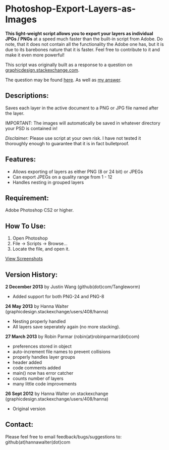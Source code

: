Photoshop-Export-Layers-as-Images
=================================

<b>This light-weight script allows you to export your layers as individual JPGs / PNGs</b> at a speed much faster than the built-in script from Adobe. Do note, that it does not contain all the functionality the Adobe one has, but it is due to its barebones nature that it is faster. Feel free to contribute to it and make it even more powerful!

This script was originally built as a response to a question on [graphicdesign.stackexchange.com](http://graphicdesign.stackexchange.com/).

The question may be found [here](http://graphicdesign.stackexchange.com/q/1961/408).
As well as [my answer](http://graphicdesign.stackexchange.com/a/1962/408).


Descriptions:
-------------------------------
Saves each layer in the active document to a PNG or JPG file named after the layer. 

IMPORTANT: The images will automatically be saved in whatever directory your PSD is contained in! 


_Disclaimer:_ Please use script at your own risk. I have not tested it thoroughly enough to guarantee that it is in fact bulletproof.


Features:
-------------------------------
* Allows exporting of layers as either PNG (8 or 24 bit) or JPEGs
* Can export JPEGs on a quality range from 1 - 12
* Handles nesting in grouped layers

Requirement: 
-------------------------------
Adobe Photoshop CS2 or higher.

How To Use: 
-------------------------------
1. Open Photoshop
2. File -> Scripts -> Browse...
3. Locate the file, and open it.


[View Screenshots](http://imgur.com/a/os9XV)

Version History:
-------------------------------

<b>2 December 2013</b> by Justin Wang  (github(dot)com/Tangleworm)

* Added support for both PNG-24 and PNG-8

<b>24 May 2013</b> by Hanna Walter  (graphicdesign.stackexchange/users/408/hanna)

* Nesting properly handled
*  All layers save seperately again (no more stacking).


<b>27 March 2013</b> by Robin Parmar (robin(at)robinparmar(dot)com)

* preferences stored in object
* auto-increment file names to prevent collisions
* properly handles layer groups
* header added
* code comments added
* main() now has error catcher
* counts number of layers
* many little code improvements


<b>26 Sept 2012</b> by Hanna Walter on stackexchange (graphicdesign.stackexchange/users/408/hanna)

* Original version


Contact:
-------------------------------
Please feel free to email feedback/bugs/suggestions to: github(at)hannawalter(dot)com
